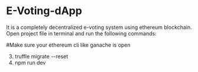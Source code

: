 # E-Voting-dApp
It is a completely decentralized e-voting system using ethereum blockchain. 
Open project file in terminal and run the following commands:

#Make sure your ethereum cli like ganache is open

3) truffle migrate --reset
4) npm run dev
